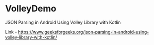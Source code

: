 # VolleyDemo
JSON Parsing in Android Using Volley Library with Kotlin


Link - https://www.geeksforgeeks.org/json-parsing-in-android-using-volley-library-with-kotlin/
